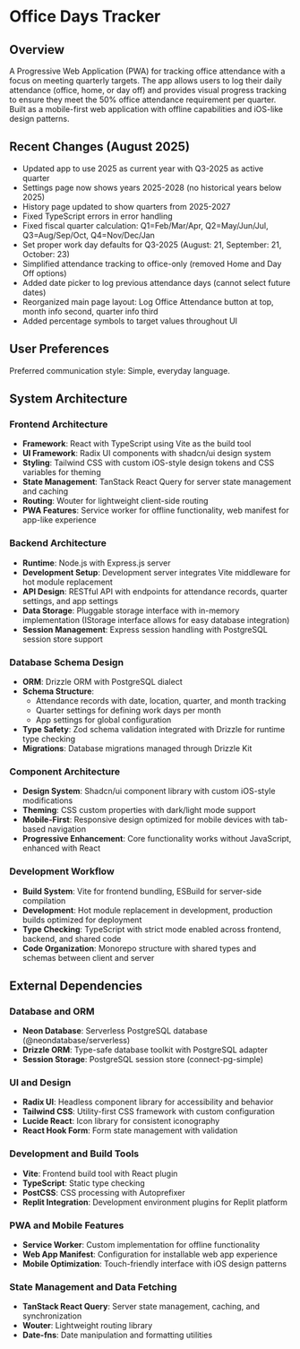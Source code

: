 # Office Days Tracker

## Overview

A Progressive Web Application (PWA) for tracking office attendance with a focus on meeting quarterly targets. The app allows users to log their daily attendance (office, home, or day off) and provides visual progress tracking to ensure they meet the 50% office attendance requirement per quarter. Built as a mobile-first web application with offline capabilities and iOS-like design patterns.

## Recent Changes (August 2025)

- Updated app to use 2025 as current year with Q3-2025 as active quarter
- Settings page now shows years 2025-2028 (no historical years below 2025)
- History page updated to show quarters from 2025-2027
- Fixed TypeScript errors in error handling
- Fixed fiscal quarter calculation: Q1=Feb/Mar/Apr, Q2=May/Jun/Jul, Q3=Aug/Sep/Oct, Q4=Nov/Dec/Jan
- Set proper work day defaults for Q3-2025 (August: 21, September: 21, October: 23)
- Simplified attendance tracking to office-only (removed Home and Day Off options)
- Added date picker to log previous attendance days (cannot select future dates)
- Reorganized main page layout: Log Office Attendance button at top, month info second, quarter info third
- Added percentage symbols to target values throughout UI

## User Preferences

Preferred communication style: Simple, everyday language.

## System Architecture

### Frontend Architecture
- **Framework**: React with TypeScript using Vite as the build tool
- **UI Framework**: Radix UI components with shadcn/ui design system
- **Styling**: Tailwind CSS with custom iOS-style design tokens and CSS variables for theming
- **State Management**: TanStack React Query for server state management and caching
- **Routing**: Wouter for lightweight client-side routing
- **PWA Features**: Service worker for offline functionality, web manifest for app-like experience

### Backend Architecture
- **Runtime**: Node.js with Express.js server
- **Development Setup**: Development server integrates Vite middleware for hot module replacement
- **API Design**: RESTful API with endpoints for attendance records, quarter settings, and app settings
- **Data Storage**: Pluggable storage interface with in-memory implementation (IStorage interface allows for easy database integration)
- **Session Management**: Express session handling with PostgreSQL session store support

### Database Schema Design
- **ORM**: Drizzle ORM with PostgreSQL dialect
- **Schema Structure**: 
  - Attendance records with date, location, quarter, and month tracking
  - Quarter settings for defining work days per month
  - App settings for global configuration
- **Type Safety**: Zod schema validation integrated with Drizzle for runtime type checking
- **Migrations**: Database migrations managed through Drizzle Kit

### Component Architecture
- **Design System**: Shadcn/ui component library with custom iOS-style modifications
- **Theming**: CSS custom properties with dark/light mode support
- **Mobile-First**: Responsive design optimized for mobile devices with tab-based navigation
- **Progressive Enhancement**: Core functionality works without JavaScript, enhanced with React

### Development Workflow
- **Build System**: Vite for frontend bundling, ESBuild for server-side compilation
- **Development**: Hot module replacement in development, production builds optimized for deployment
- **Type Checking**: TypeScript with strict mode enabled across frontend, backend, and shared code
- **Code Organization**: Monorepo structure with shared types and schemas between client and server

## External Dependencies

### Database and ORM
- **Neon Database**: Serverless PostgreSQL database (@neondatabase/serverless)
- **Drizzle ORM**: Type-safe database toolkit with PostgreSQL adapter
- **Session Storage**: PostgreSQL session store (connect-pg-simple)

### UI and Design
- **Radix UI**: Headless component library for accessibility and behavior
- **Tailwind CSS**: Utility-first CSS framework with custom configuration
- **Lucide React**: Icon library for consistent iconography
- **React Hook Form**: Form state management with validation

### Development and Build Tools
- **Vite**: Frontend build tool with React plugin
- **TypeScript**: Static type checking
- **PostCSS**: CSS processing with Autoprefixer
- **Replit Integration**: Development environment plugins for Replit platform

### PWA and Mobile Features
- **Service Worker**: Custom implementation for offline functionality
- **Web App Manifest**: Configuration for installable web app experience
- **Mobile Optimization**: Touch-friendly interface with iOS design patterns

### State Management and Data Fetching
- **TanStack React Query**: Server state management, caching, and synchronization
- **Wouter**: Lightweight routing library
- **Date-fns**: Date manipulation and formatting utilities